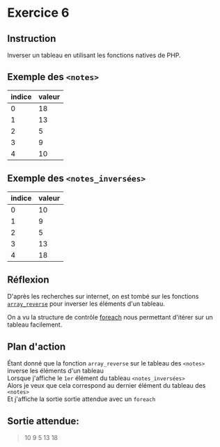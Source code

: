# Exercice 6

## Instruction

Inverser un tableau en utilisant les fonctions natives de PHP.

## Exemple des `<notes>`

| indice | valeur |
| ------ | ------ |
| 0      | 18     |
| 1      | 13     |
| 2      | 5      |
| 3      | 9      |
| 4      | 10     |

## Exemple des `<notes_inversées>`

| indice | valeur |
| ------ | ------ |
| 0      | 10     |
| 1      | 9      |
| 2      | 5      |
| 3      | 13     |
| 4      | 18     |

## Réflexion

D'après les recherches sur internet, on est tombé sur les fonctions
[`array_reverse`](https://www.php.net/manual/fr/function.array-reverse.php) pour
inverser les éléments d'un tableau.

On a vu la structure de contrôle [foreach](https://www.php.net/manual/fr/control-structures.foreach.php)
nous permettant d'itérer sur un tableau facilement.

## Plan d'action

Étant donné que la fonction `array_reverse` sur le tableau des `<notes>` inverse les éléments d'un tableau  
Lorsque j'affiche le `1er` élément du tableau `<notes_inversées>`  
Alors je veux que cela correspond au dernier élément du tableau des `<notes>`  
Et j'affiche la sortie sortie attendue avec un `foreach`

## Sortie attendue:

> 10 9 5 13 18
